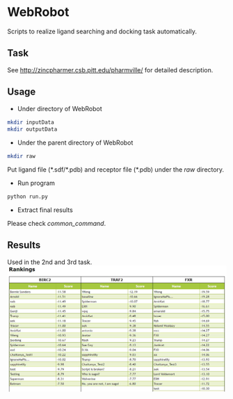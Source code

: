 # WebRobot
Scripts to realize ligand searching and docking task automatically.

## Task
See http://zincpharmer.csb.pitt.edu/pharmville/ for detailed description.

## Usage
* Under directory of WebRobot
```bash
mkdir inputData
mkdir outputData
```
* Under the parent directory of WebRobot
```bash
mkdir raw
```
Put ligand file (\*.sdf/\*.pdb) and receptor file (\*.pdb) under the *raw* directory.
* Run program
```bash
python run.py
```
* Extract final results

Please check *common_command*.
## Results
Used in the 2nd and 3rd task.
![alt tag](https://github.com/yifengtao/WebRobot/blob/master/rank.jpg)
